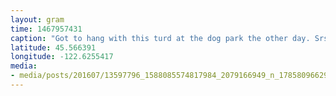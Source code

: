 ```yaml
---
layout: gram
time: 1467957431
caption: "Got to hang with this turd at the dog park the other day. Srsly. Why isn't she famous AF yet? I'd be happy if @lunabizzy had like 50 'gram fans! Let's do this!"
latitude: 45.566391
longitude: -122.6255417
media:
- media/posts/201607/13597796_1588085574817984_2079166949_n_17858096629041660.jpg
---
```

